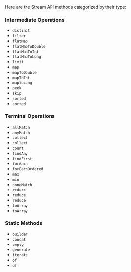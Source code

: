 Here are the Stream API methods categorized by their type:

### Intermediate Operations
- `distinct`
- `filter`
- `flatMap`
- `flatMapToDouble`
- `flatMapToInt`
- `flatMapToLong`
- `limit`
- `map`
- `mapToDouble`
- `mapToInt`
- `mapToLong`
- `peek`
- `skip`
- `sorted`
- `sorted`

### Terminal Operations
- `allMatch`
- `anyMatch`
- `collect`
- `collect`
- `count`
- `findAny`
- `findFirst`
- `forEach`
- `forEachOrdered`
- `max`
- `min`
- `noneMatch`
- `reduce`
- `reduce`
- `reduce`
- `toArray`
- `toArray`

### Static Methods
- `builder`
- `concat`
- `empty`
- `generate`
- `iterate`
- `of`
- `of`